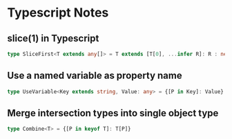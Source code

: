 # Typescript Notes

## slice(1) in Typescript
```ts
type SliceFirst<T extends any[]> = T extends [T[0], ...infer R]: R : never
```

## Use a named variable as property name
```ts
type UseVariable<Key extends string, Value: any> = {[P in Key]: Value} 
```

## Merge intersection types into single object type
```ts
type Combine<T> = {[P in keyof T]: T[P]}
```

